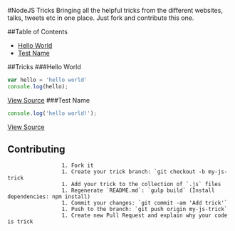 #NodeJS Tricks
Bringing all the helpful tricks from the different websites, talks, tweets etc                   in one place. Just fork and contribute this one.


##Table of Contents
- [Hello World](#hello-world)
- [Test Name](#test-name)


##Tricks
###Hello World
```javascript
var hello = 'hello world'
console.log(hello);
```
[View Source](hello_world.js)
###Test Name
```javascript
console.log('hello world!');
```
[View Source](test_name.js)


## Contributing
                     1. Fork it
                     1. Create your trick branch: `git checkout -b my-js-trick
                     1. Add your trick to the collection of `.js` files
                     1. Regenerate `README.md`: `gulp build` (Install dependencies: npm install)
                     1. Commit your changes: `git commit -am 'Add trick'`
                     1. Push to the branch: `git push origin my-js-trick`
                     1. Create new Pull Request and explain why your code is trick